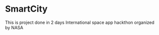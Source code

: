 SmartCity
=========

This is project done in 2 days International space app hackthon organized by NASA
